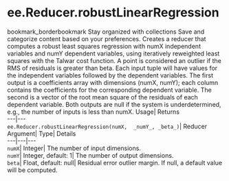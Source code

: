  
#  ee.Reducer.robustLinearRegression 
bookmark_borderbookmark Stay organized with collections  Save and categorize content based on your preferences. 
Creates a reducer that computes a robust least squares regression with numX independent variables and numY dependent variables, using iteratively reweighted least squares with the Talwar cost function. A point is considered an outlier if the RMS of residuals is greater than beta. 
Each input tuple will have values for the independent variables followed by the dependent variables.
The first output is a coefficients array with dimensions (numX, numY); each column contains the coefficients for the corresponding dependent variable. The second is a vector of the root mean square of the residuals of each dependent variable. Both outputs are null if the system is underdetermined, e.g., the number of inputs is less than numX.
Usage| Returns  
---|---  
`ee.Reducer.robustLinearRegression(numX,  _numY_, _beta_)`| Reducer  
Argument| Type| Details  
---|---|---  
`numX`| Integer| The number of input dimensions.  
`numY`| Integer, default: 1| The number of output dimensions.  
`beta`| Float, default: null| Residual error outlier margin. If null, a default value will be computed.  
